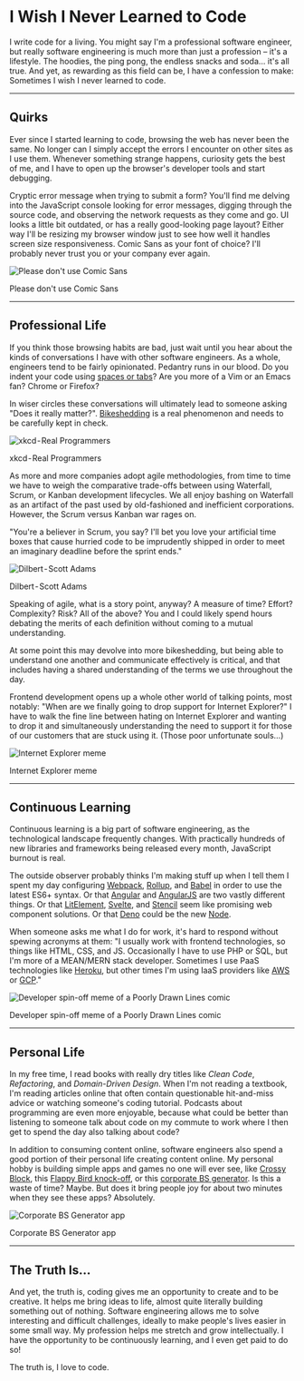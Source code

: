 # I Wish I Never Learned to Code

I write code for a living. You might say I'm a professional software engineer, but really software engineering is much more than just a profession – it's a lifestyle. The hoodies, the ping pong, the endless snacks and soda… it's all true. And yet, as rewarding as this field can be, I have a confession to make: Sometimes I wish I never learned to code.

---

## Quirks

Ever since I started learning to code, browsing the web has never been the same. No longer can I simply accept the errors I encounter on other sites as I use them. Whenever something strange happens, curiosity gets the best of me, and I have to open up the browser's developer tools and start debugging.

Cryptic error message when trying to submit a form? You'll find me delving into the JavaScript console looking for error messages, digging through the source code, and observing the network requests as they come and go. UI looks a little bit outdated, or has a really good-looking page layout? Either way I'll be resizing my browser window just to see how well it handles screen size responsiveness. Comic Sans as your font of choice? I'll probably never trust you or your company ever again.

![Please don't use Comic Sans](https://dev-to-uploads.s3.amazonaws.com/i/s8h1mlzbfx9zhxm05f57.jpg)
<figcaption>Please don't use Comic Sans</figcaption>

---

## Professional Life

If you think those browsing habits are bad, just wait until you hear about the kinds of conversations I have with other software engineers. As a whole, engineers tend to be fairly opinionated. Pedantry runs in our blood. Do you indent your code using [spaces or tabs](https://www.youtube.com/watch?v=SsoOG6ZeyUI)? Are you more of a Vim or an Emacs fan? Chrome or Firefox?

In wiser circles these conversations will ultimately lead to someone asking "Does it really matter?". [Bikeshedding](https://whatis.techtarget.com/definition/Parkinsons-law-of-triviality-bikeshedding) is a real phenomenon and needs to be carefully kept in check.

![xkcd - Real Programmers](https://dev-to-uploads.s3.amazonaws.com/i/yh779w0hfc3zgm37g4zj.png)
<figcaption>xkcd - Real Programmers</figcaption>

As more and more companies adopt agile methodologies, from time to time we have to weigh the comparative trade-offs between using Waterfall, Scrum, or Kanban development lifecycles. We all enjoy bashing on Waterfall as an artifact of the past used by old-fashioned and inefficient corporations. However, the Scrum versus Kanban war rages on.

"You're a believer in Scrum, you say? I'll bet you love your artificial time boxes that cause hurried code to be imprudently shipped in order to meet an imaginary deadline before the sprint ends."

![Dilbert - Scott Adams](https://dev-to-uploads.s3.amazonaws.com/i/0l307qpzg85xkkq5r2y7.png)
<figcaption>Dilbert - Scott Adams</figcaption>

Speaking of agile, what is a story point, anyway? A measure of time? Effort? Complexity? Risk? All of the above? You and I could likely spend hours debating the merits of each definition without coming to a mutual understanding.

At some point this may devolve into more bikeshedding, but being able to understand one another and communicate effectively is critical, and that includes having a shared understanding of the terms we use throughout the day.

Frontend development opens up a whole other world of talking points, most notably: "When are we finally going to drop support for Internet Explorer?" I have to walk the fine line between hating on Internet Explorer and wanting to drop it and simultaneously understanding the need to support it for those of our customers that are stuck using it. (Those poor unfortunate souls…)

![Internet Explorer meme](https://dev-to-uploads.s3.amazonaws.com/i/e347g0g804boflhiqz7e.jpg)
<figcaption>Internet Explorer meme</figcaption>

---

## Continuous Learning

Continuous learning is a big part of software engineering, as the technological landscape frequently changes. With practically hundreds of new libraries and frameworks being released every month, JavaScript burnout is real.

The outside observer probably thinks I'm making stuff up when I tell them I spent my day configuring [Webpack](https://webpack.js.org/), [Rollup](https://rollupjs.org/guide/en/), and [Babel](https://babeljs.io/) in order to use the latest ES6+ syntax. Or that [Angular](https://angular.io/) and [AngularJS](https://angularjs.org/) are two vastly different things. Or that [LitElement](https://lit-element.polymer-project.org/), [Svelte](https://svelte.dev/), and [Stencil](https://stenciljs.com/) seem like promising web component solutions. Or that [Deno](https://deno.land/) could be the new [Node](https://nodejs.org/).

When someone asks me what I do for work, it's hard to respond without spewing acronyms at them: "I usually work with frontend technologies, so things like HTML, CSS, and JS. Occasionally I have to use PHP or SQL, but I'm more of a MEAN/MERN stack developer. Sometimes I use PaaS technologies like [Heroku](https://www.heroku.com/), but other times I'm using IaaS providers like [AWS](https://aws.amazon.com/) or [GCP](https://cloud.google.com/docs/)."

![Developer spin-off meme of a Poorly Drawn Lines comic](https://dev-to-uploads.s3.amazonaws.com/i/pr1baw85jvp8u9zveolq.jpg)
<figcaption>Developer spin-off meme of a Poorly Drawn Lines comic</figcaption>

---

## Personal Life

In my free time, I read books with really dry titles like *Clean Code*, *Refactoring*, and *Domain-Driven Design*. When I'm not reading a textbook, I'm reading articles online that often contain questionable hit-and-miss advice or watching someone's coding tutorial. Podcasts about programming are even more enjoyable, because what could be better than listening to someone talk about code on my commute to work where I then get to spend the day also talking about code?

In addition to consuming content online, software engineers also spend a good portion of their personal life creating content online. My personal hobby is building simple apps and games no one will ever see, like [Crossy Block](http://tylerhawkins.info:3011/), this [Flappy Bird knock-off](http://tylerhawkins.info/201R/QrappyBird/#/), or this [corporate BS generator](http://tylerhawkins.info:3009/). Is this a waste of time? Maybe. But does it bring people joy for about two minutes when they see these apps? Absolutely.

![Corporate BS Generator app](https://dev-to-uploads.s3.amazonaws.com/i/gyzjk69ns969lm6xuf12.png)
<figcaption>Corporate BS Generator app</figcaption>

---

## The Truth Is…

And yet, the truth is, coding gives me an opportunity to create and to be creative. It helps me bring ideas to life, almost quite literally building something out of nothing. Software engineering allows me to solve interesting and difficult challenges, ideally to make people's lives easier in some small way. My profession helps me stretch and grow intellectually. I have the opportunity to be continuously learning, and I even get paid to do so!

The truth is, I love to code.
